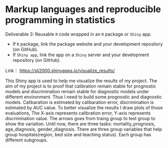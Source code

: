 # Markup languages and reproducible programming in statistics

Deliverable 3: Reusable `R` code wrapped in an `R` package or `Shiny` app.

- If `R` package, link the package website and your development repository (on GitHub).
- If `Shiny app`, link the app on a `Shiny` server and your development repository (on GitHub).


Link： https://sli2000.shinyapps.io/visualize_results/   

This Shiny app is used to help me visualize the results of my project. The aim of my project is to proof that calibration remain stable for prognostic models and discrimination remain stable for diagnostic models under different environment. Thus I need to build some prognostic and diagnostic models. Calibaration is estimated by calibaration error, discrimination is estimated by AUC value. To better visualize the results I draw plots of those evaluations, The X-axis represents calibration error, Y-axis represents discrimination value. The arrows goes from traing group to test group to show the variation. Until now, there are three tasks: mortality_prognosis, age_diagnosis, gender_diagnosis. There are three group variables that help group hospitals(region, bed size and teaching status). Each group has different subgroups.
